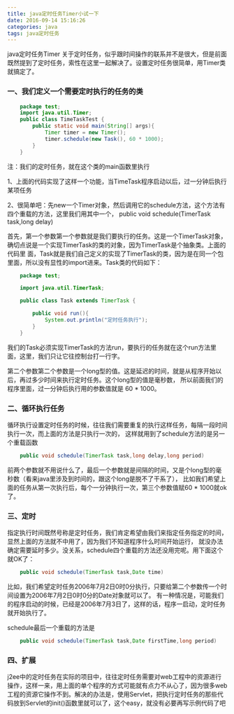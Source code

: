 ```yaml
---
title: java定时任务Timer小试一下
date: 2016-09-14 15:16:26
categories: java
tags: java定时任务
---
```

java定时任务Timer 关于定时任务，似乎跟时间操作的联系并不是很大，但是前面既然提到了定时任务，索性在这里一起解决了。设置定时任务很简单，用Timer类就搞定了。

### 一、我们定义一个需要定时执行的任务的类
```java
	package test; 
	import java.util.Timer; 
	public class TimeTaskTest {
		public static void main(String[] args){ 
			Timer timer = new Timer(); 
			timer.schedule(new Task(), 60 * 1000); 
		} 
	} 
```

注：我们的定时任务，就在这个类的main函数里执行

1、上面的代码实现了这样一个功能，当TimeTask程序启动以后，过一分钟后执行某项任务

2、很简单吧：先new一个Timer对象，然后调用它的schedule方法，这个方法有四个重载的方法，这里我们用其中一个，
public void schedule(TimerTask task,long delay) 

首先，第一个参数第一个参数就是我们要执行的任务。这是一个TimerTask对象，确切点说是一个实现TimerTask的类的对象，因为TimerTask是个抽象类。上面的代码里 面，Task就是我们自己定义的实现了TimerTask的类，因为是在同一个包里面，所以没有显性的import进来。Task类的代码如下：

```java
	package test; 

	import java.util.TimerTask; 

	public class Task extends TimerTask { 

		public void run(){ 
			System.out.println("定时任务执行"); 
		} 
	} 
```
我们的Task必须实现TimerTask的方法run，要执行的任务就在这个run方法里面，这里，我们只让它往控制台打一行字。

第二个参数第二个参数是一个long型的值。这是延迟的时间，就是从程序开始以后，再过多少时间来执行定时任务。这个long型的值是毫秒数，
所以前面我们的程序里面，过一分钟后执行用的参数值就是 60 * 1000。

### 二、循环执行任务

循环执行设置定时任务的时候，往往我们需要重复的执行这样任务，每隔一段时间执行一次，而上面的方法是只执行一次的，
这样就用到了schedule方法的是另一个重载函数
```java
	public void schedule(TimerTask task,long delay,long period) 	
```

前两个参数就不用说什么了，最后一个参数就是间隔的时间，又是个long型的毫秒数（看来java里涉及到时间的，跟这个long是脱不了干系了），
比如我们希望上面的任务从第一次执行后，每个一分钟执行一次，第三个参数值赋60 * 1000就ok了。

### 三、定时

指定执行时间既然号称是定时任务，我们肯定希望由我们来指定任务指定的时间，显然上面的方法就不中用了，因为我们不知道程序什么时间开始运行，
就没办法确定需要延时多少。没关系，schedule四个重载的方法还没用完呢。用下面这个就OK了：

```java
	public void schedule(TimerTask task,Date time) 
```
比如，我们希望定时任务2006年7月2日0时0分执行，只要给第二个参数传一个时间设置为2006年7月2日0时0分的Date对象就可以了。
有一种情况是，可能我们的程序启动的时候，已经是2006年7月3日了，这样的话，程序一启动，定时任务就开始执行了。

schedule最后一个重载的方法是
```java
	public void schedule(TimerTask task,Date firstTime,long period) 
```
### 四、扩展

j2ee中的定时任务在实际的项目中，往往定时任务需要对web工程中的资源进行操作，这样一来，用上面的单个程序的方式可能就有点力不从心了，因为很多web工程的资源它操作不到。解决的办法是，使用Servlet，把执行定时任务的那些代码放到Servlet的init()函数里就可以了，这个easy，就没有必要再写示例代码了吧

